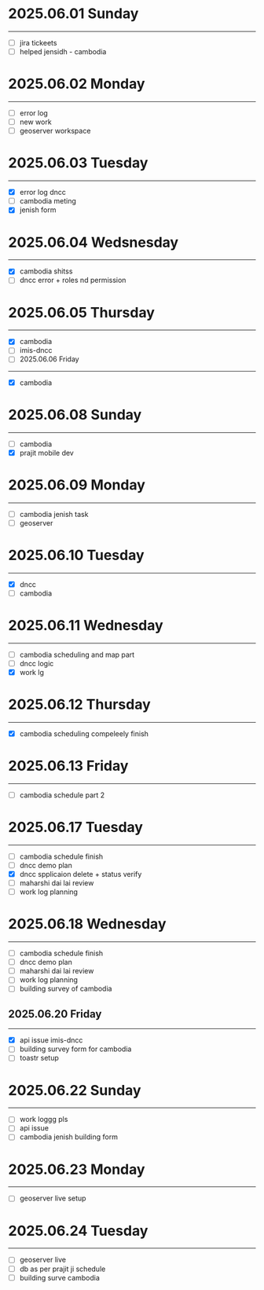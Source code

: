 # 2025.06.01 Sunday

---

* [ ] jira tickeets
* [ ] helped jensidh - cambodia

# 2025.06.02 Monday

---

* [ ] error log
* [ ] new work
* [ ] geoserver workspace

# 2025.06.03 Tuesday

---

* [X] error log dncc
* [ ] cambodia meting
* [X] jenish form

# 2025.06.04 Wedsnesday

---

* [X] cambodia shitss
* [ ] dncc error + roles nd permission

# 2025.06.05 Thursday

---

* [X] cambodia
* [ ] imis-dncc
* [ ] 2025.06.06 Friday

---

* [X] cambodia

# 2025.06.08 Sunday

---

* [ ] cambodia
* [X] prajit mobile dev

# 2025.06.09 Monday

---

* [ ] cambodia jenish task
* [ ] geoserver

# 2025.06.10 Tuesday

---

* [X] dncc
* [ ] cambodia

# 2025.06.11 Wednesday

---

* [ ] cambodia scheduling and map part
* [ ] dncc logic
* [X] work lg

# 2025.06.12 Thursday

---

* [X] cambodia scheduling compeleely finish

# 2025.06.13 Friday

---

* [ ] cambodia schedule part 2

# 2025.06.17 Tuesday

---

* [ ] cambodia schedule finish
* [ ] dncc demo plan
* [X] dncc spplicaion delete + status verify
* [ ] maharshi dai lai review
* [ ] work log planning

# 2025.06.18 Wednesday

---

* [ ] cambodia schedule finish
* [ ] dncc demo plan
* [ ] maharshi dai lai review
* [ ] work log planning
* [ ] building survey of cambodia

## 2025.06.20 Friday

---

* [X] api issue imis-dncc
* [ ] building survey form for cambodia
* [ ] toastr setup

# 2025.06.22 Sunday

---

* [ ] work loggg pls
* [ ] api issue
* [ ] cambodia jenish building form

# 2025.06.23 Monday

---

* [ ] geoserver live setup

# 2025.06.24 Tuesday 

---

* [ ] geoserver live
* [ ] db as per prajit ji schedule
* [ ] building surve cambodia
